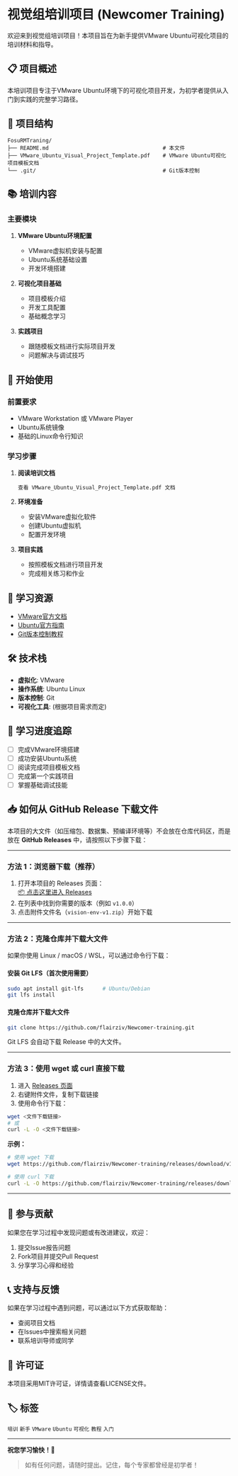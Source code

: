 # 视觉组培训项目 (Newcomer Training)

欢迎来到视觉组培训项目！本项目旨在为新手提供VMware Ubuntu可视化项目的培训材料和指导。

## 📋 项目概述

本培训项目专注于VMware Ubuntu环境下的可视化项目开发，为初学者提供从入门到实践的完整学习路径。

## 📁 项目结构

```
FosuRMTraning/
├── README.md                                    # 本文件
├── VMware_Ubuntu_Visual_Project_Template.pdf    # VMware Ubuntu可视化项目模板文档
└── .git/                                        # Git版本控制
```

## 📚 培训内容

### 主要模块

1. **VMware Ubuntu环境配置**
   - VMware虚拟机安装与配置
   - Ubuntu系统基础设置
   - 开发环境搭建

2. **可视化项目基础**
   - 项目模板介绍
   - 开发工具配置
   - 基础概念学习

3. **实践项目**
   - 跟随模板文档进行实际项目开发
   - 问题解决与调试技巧

## 🚀 开始使用

### 前置要求

- VMware Workstation 或 VMware Player
- Ubuntu系统镜像
- 基础的Linux命令行知识

### 学习步骤

1. **阅读培训文档**
   ```
   查看 VMware_Ubuntu_Visual_Project_Template.pdf 文档
   ```

2. **环境准备**
   - 安装VMware虚拟化软件
   - 创建Ubuntu虚拟机
   - 配置开发环境

3. **项目实践**
   - 按照模板文档进行项目开发
   - 完成相关练习和作业

## 📖 学习资源

- [VMware官方文档](https://docs.vmware.com/)
- [Ubuntu官方指南](https://ubuntu.com/tutorials)
- [Git版本控制教程](https://git-scm.com/docs)

## 🛠️ 技术栈

- **虚拟化**: VMware
- **操作系统**: Ubuntu Linux
- **版本控制**: Git
- **可视化工具**: (根据项目需求而定)

## 📝 学习进度追踪

- [ ] 完成VMware环境搭建
- [ ] 成功安装Ubuntu系统
- [ ] 阅读完成项目模板文档
- [ ] 完成第一个实践项目
- [ ] 掌握基础调试技能

## 📥 如何从 GitHub Release 下载文件

本项目的大文件（如压缩包、数据集、预编译环境等）不会放在仓库代码区，而是放在 **GitHub Releases** 中，请按照以下步骤下载：

---

### 方法 1：浏览器下载（推荐）
1. 打开本项目的 Releases 页面：  
   [📦 点击这里进入 Releases](https://github.com/flairziv/Newcomer-training/releases)
2. 在列表中找到你需要的版本（例如 `v1.0.0`）
3. 点击附件文件名（`vision-env-v1.zip`）开始下载

---

### 方法 2：克隆仓库并下载大文件
如果你使用 Linux / macOS / WSL，可以通过命令行下载：

#### 安装 Git LFS（首次使用需要）
```bash
sudo apt install git-lfs      # Ubuntu/Debian
git lfs install
```

#### 克隆仓库并下载大文件
```bash
git clone https://github.com/flairziv/Newcomer-training.git
```
Git LFS 会自动下载 Release 中的大文件。

---

### 方法 3：使用 wget 或 curl 直接下载
1. 进入 [Releases 页面](https://github.com/flairziv/Newcomer-training/releases)
2. 右键附件文件，复制下载链接
3. 使用命令行下载：

```bash
wget <文件下载链接>
# 或
curl -L -O <文件下载链接>
```

**示例：**
```bash
# 使用 wget 下载
wget https://github.com/flairziv/Newcomer-training/releases/download/v1.0.0/vision-env-v1.zip

# 使用 curl 下载
curl -L -O https://github.com/flairziv/Newcomer-training/releases/download/v1.0.0/vision-env-v1.zip
```

---

## 🤝 参与贡献

如果您在学习过程中发现问题或有改进建议，欢迎：

1. 提交Issue报告问题
2. Fork项目并提交Pull Request
3. 分享学习心得和经验

## 📞 支持与反馈

如果在学习过程中遇到问题，可以通过以下方式获取帮助：

- 查阅项目文档
- 在Issues中搜索相关问题
- 联系培训导师或同学

## 📄 许可证

本项目采用MIT许可证，详情请查看LICENSE文件。

## 🏷️ 标签

`培训` `新手` `VMware` `Ubuntu` `可视化` `教程` `入门`

---

**祝您学习愉快！🎉**

> 如有任何问题，请随时提出。记住，每个专家都曾经是初学者！

